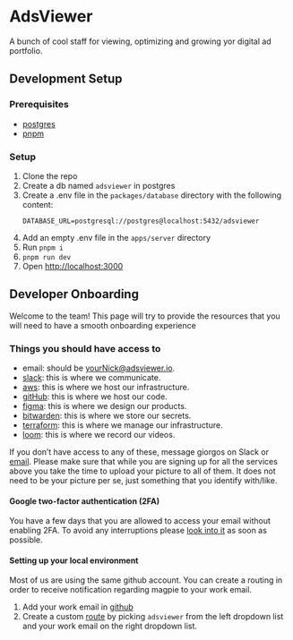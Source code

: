 # AdsViewer

A bunch of cool staff for viewing, optimizing and growing yor digital ad portfolio.

## Development Setup

### Prerequisites

- [postgres](https://www.postgresql.org/download/)
- [pnpm](https://pnpm.io/installation)

### Setup

1. Clone the repo
2. Create a db named `adsviewer` in postgres
3. Create a .env file in the `packages/database` directory with the following content:
   ```env
   DATABASE_URL=postgresql://postgres@localhost:5432/adsviewer
   ```
4. Add an empty .env file in the `apps/server` directory
5. Run `pnpm i`
6. `pnpm run dev`
7. Open [http://localhost:3000](http://localhost:3000)

## Developer Onboarding

Welcome to the team! This page will try to provide the resources that you will need to have a smooth onboarding
experience

### Things you should have access to

- email: should be yourNick@adsviewer.io.
- [slack](https://adsviewer.slack.com/): this is where we communicate.
- [aws](https://d-9067fd5baf.awsapps.com/start/#/?tab=accounts): this is where we host our infrastructure.
- [gitHub](https://github.com/adsviewer/): this is where we host our code.
- [figma](https://www.figma.com/files/project/221242948/adsviewer-project?fuid=1358021073244020634): this is where we
  design our products.
- [bitwarden](https://vault.bitwarden.com/#/login): this is where we store our secrets.
- [terraform](https://app.terraform.io/app/adsviewer/workspaces): this is where we manage our infrastructure.
- [loom](https://www.loom.com/looms/videos): this is where we record our videos.

If you don’t have access to any of these, message giorgos on Slack or [email](mailto:giorgos@adsviewer.io). Please make sure
that while you are signing up for
all the services above you take the time to upload your picture to all of them. It does not need to be your picture
per se, just something that you identify with/like.

#### Google two-factor authentication (2FA)

You have a
few days that you are allowed to access your email without enabling 2FA. To avoid any interruptions
please [look into it](https://myaccount.google.com/u/2/signinoptions/two-step-verification) as soon as
possible.

#### Setting up your local environment

Most of us are using the same github account. You can create a routing in order to receive notification regarding magpie
to your work email.

1. Add your work email in [github](https://github.com/settings/emails)
2. Create a custom [route](https://github.com/settings/notifications/custom_routing) by picking `adsviewer` from the
   left dropdown list and your work email on the right dropdown list.
